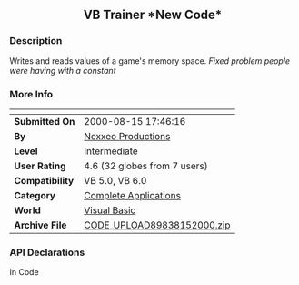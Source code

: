 ﻿<div align="center">

## VB Trainer \*New Code\*


</div>

### Description

Writes and reads values of a game's memory space. *Fixed problem people were having with a constant*
 
### More Info
 


<span>             |<span>
---                |---
**Submitted On**   |2000-08-15 17:46:16
**By**             |[Nexxeo Productions](https://github.com/Planet-Source-Code/PSCIndex/blob/master/ByAuthor/nexxeo-productions.md)
**Level**          |Intermediate
**User Rating**    |4.6 (32 globes from 7 users)
**Compatibility**  |VB 5\.0, VB 6\.0
**Category**       |[Complete Applications](https://github.com/Planet-Source-Code/PSCIndex/blob/master/ByCategory/complete-applications__1-27.md)
**World**          |[Visual Basic](https://github.com/Planet-Source-Code/PSCIndex/blob/master/ByWorld/visual-basic.md)
**Archive File**   |[CODE\_UPLOAD89838152000\.zip](https://github.com/Planet-Source-Code/nexxeo-productions-vb-trainer-new-code__1-10650/archive/master.zip)

### API Declarations

In Code





